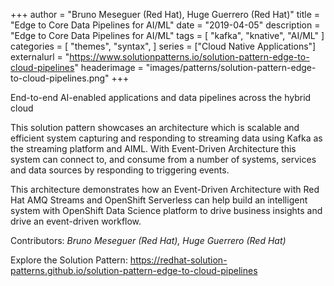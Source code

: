 +++
author = "Bruno Meseguer (Red Hat), Huge Guerrero (Red Hat)"
title = "Edge to Core Data Pipelines for AI/ML"
date = "2019-04-05"
description = "Edge to Core Data Pipelines for AI/ML"
tags = [
    "kafka", "knative", "AI/ML"
]
categories = [
    "themes",
    "syntax",
]
series = ["Cloud Native Applications"]
externalurl = "https://www.solutionpatterns.io/solution-pattern-edge-to-cloud-pipelines"
headerimage = "images/patterns/solution-pattern-edge-to-cloud-pipelines.png"
+++

End-to-end AI-enabled applications and data pipelines across the hybrid cloud

<!--more-->
This solution pattern showcases an architecture which is scalable and efficient system capturing and responding to streaming data using Kafka as the streaming platform and AIML. With Event-Driven Architecture this system can connect to, and consume from a number of systems, services and data sources by responding to triggering events.

This architecture demonstrates how an Event-Driven Architecture with Red Hat AMQ Streams and OpenShift Serverless can help build an intelligent system with OpenShift Data Science platform to drive business insights and drive an event-driven workflow.

Contributors: _Bruno Meseguer (Red Hat), Huge Guerrero (Red Hat)_

Explore the Solution Pattern: https://redhat-solution-patterns.github.io/solution-pattern-edge-to-cloud-pipelines